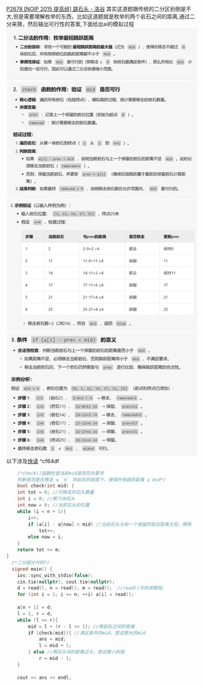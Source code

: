 [P2678 [NOIP 2015 提高组] 跳石头 - 洛谷](https://www.luogu.com.cn/problem/P2678)
其实这道题跟传统的二分区别倒是不大,但是需要理解枚举的东西，比如这道题就是枚举的两个岩石之间的距离,通过二分来猜，然后输出可行性的答案,下面给出ai的模拟过程 
		![](../image/二分查找、二分答案/二分查找、二分答案_250424_51.png)
		![](../image/二分查找、二分答案/二分查找、二分答案_250424_08.png)
		![](../image/二分查找、二分答案/二分查找、二分答案_250424_72.png)
		![](../image/二分查找、二分答案/二分查找、二分答案_250422_70.png)
		以下涉及[快读](../../模板_算法思想_知识点/快读.md)
		 ^cf64df
```cpp 
	/*check()函数检查当前mid是否符合要求
	判断是否能在移走 ≤ `m` 块岩石的前提下，使得所有跳跃距离 ≥ mid*/
	bool check(int mid) {  
    int tot = 0; //可移走的石头数量  
    int i = 0; //第几块石头  
    int now = 0; //当前石头的位置  
    while (i < n + 1){  
        i++;  
        if (a[i] - a[now] < mid) //当前石头与前一个保留的岩石距离太短，移除  
            tot++;  
        else now = i;  
    }  
    return tot <= m;  
}
  /*二分部分代码*/
  signed main() {  
    ios::sync_with_stdio(false);  
    cin.tie(nullptr), cout.tie(nullptr);  
    d = read(), n = read(), m = read();  //read()为快读模版;
    for (int i = 1; i <= n; ++i) a[i] = read();  
  
    a[n + 1] = d;  
    l = 1, r = d;  
    while (l <= r){  
        mid = l + (r - l >> 1); //两岩石之间的距离  
        if (check(mid)){ //满足条件的mid，尝试更大的mid  
            ans = mid;  
            l = mid + 1;  
        } else //两石头间的距离过大，尝试更小的值  
            r = mid - 1;  
    }  
  
    cout << ans << endl;
```